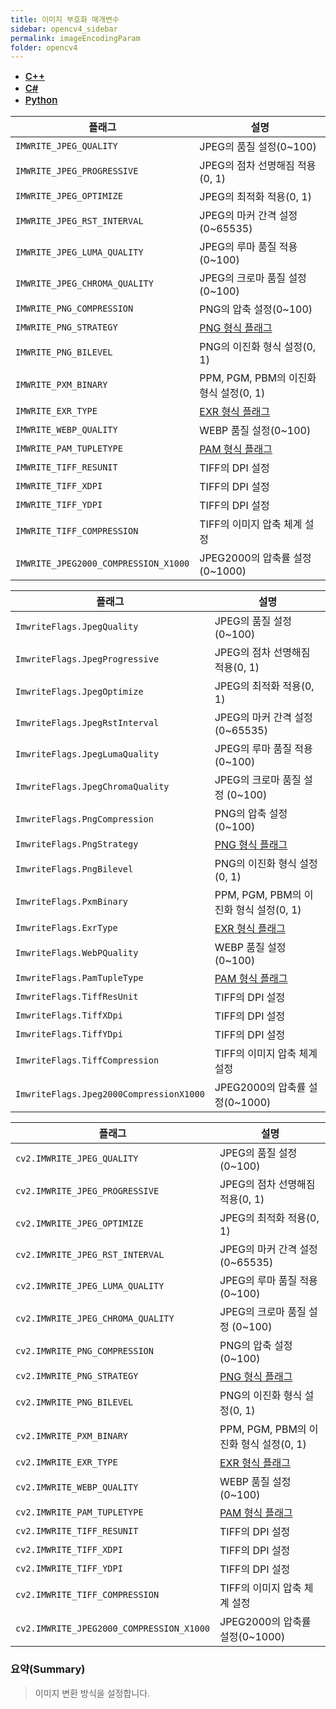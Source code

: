 ```yaml
---
title: 이미지 부호화 매개변수
sidebar: opencv4_sidebar
permalink: imageEncodingParam
folder: opencv4
---
```


<ul id="profileTabs" class="nav nav-tabs">
    <li class="active"><a class="noCrossRef" href="#L1" data-toggle="tab" style="width: 100px; text-align: center; font-weight: 600; font-size: 15px;">C++</a></li>
    <li><a class="noCrossRef" href="#L2" data-toggle="tab" style="width: 100px; text-align: center; font-weight: 600; font-size: 15px;">C#</a></li>
    <li><a class="noCrossRef" href="#L3" data-toggle="tab" style="width: 100px; text-align: center; font-weight: 600; font-size: 15px;">Python</a></li>
</ul>

<div class="tab-content">
<div role="tabpanel" class="tab-pane active" id="L1" markdown="1">

| 플래그             | 설명                                                             |
| ----------------- | ---------------------------------------------------------------- | 
| `IMWRITE_JPEG_QUALITY` | JPEG의 품질 설정(0~100) |
| `IMWRITE_JPEG_PROGRESSIVE` | JPEG의 점차 선명해짐 적용(0, 1) |
| `IMWRITE_JPEG_OPTIMIZE` | JPEG의 최적화 적용(0, 1) |
| `IMWRITE_JPEG_RST_INTERVAL` | JPEG의 마커 간격 설정(0~65535) |
| `IMWRITE_JPEG_LUMA_QUALITY` | JPEG의 루마 품질 적용(0~100) |
| `IMWRITE_JPEG_CHROMA_QUALITY` | JPEG의 크로마 품질 설정 (0~100) |
| `IMWRITE_PNG_COMPRESSION` | PNG의 압축 설정(0~100) |
| `IMWRITE_PNG_STRATEGY` | [PNG 형식 플래그](imwritePNGFlags) |
| `IMWRITE_PNG_BILEVEL` | PNG의 이진화 형식 설정(0, 1) |
| `IMWRITE_PXM_BINARY` | PPM, PGM, PBM의 이진화 형식 설정(0, 1) |
| `IMWRITE_EXR_TYPE` | [EXR 형식 플래그](imwriteEXRTypeFlags) |
| `IMWRITE_WEBP_QUALITY` | WEBP 품질 설정(0~100) |
| `IMWRITE_PAM_TUPLETYPE` | [PAM 형식 플래그](imwritePAMFlags) |
| `IMWRITE_TIFF_RESUNIT` | TIFF의 DPI 설정 |
| `IMWRITE_TIFF_XDPI` | TIFF의 DPI 설정 |
| `IMWRITE_TIFF_YDPI` | TIFF의 DPI 설정 |
| `IMWRITE_TIFF_COMPRESSION` | TIFF의 이미지 압축 체계 설정 |
| `IMWRITE_JPEG2000_COMPRESSION_X1000` | JPEG2000의 압축률 설정(0~1000) |

</div>

<div role="tabpanel" class="tab-pane" id="L2" markdown="1">

| 플래그             | 설명                                                             |
| ----------------- | ---------------------------------------------------------------- | 
| `ImwriteFlags.JpegQuality` | JPEG의 품질 설정(0~100) |
| `ImwriteFlags.JpegProgressive` | JPEG의 점차 선명해짐 적용(0, 1) |
| `ImwriteFlags.JpegOptimize` | JPEG의 최적화 적용(0, 1) |
| `ImwriteFlags.JpegRstInterval` | JPEG의 마커 간격 설정(0~65535) |
| `ImwriteFlags.JpegLumaQuality` | JPEG의 루마 품질 적용(0~100) |
| `ImwriteFlags.JpegChromaQuality` | JPEG의 크로마 품질 설정 (0~100) |
| `ImwriteFlags.PngCompression` | PNG의 압축 설정(0~100) |
| `ImwriteFlags.PngStrategy` | [PNG 형식 플래그](imwritePNGFlags) |
| `ImwriteFlags.PngBilevel` | PNG의 이진화 형식 설정(0, 1) |
| `ImwriteFlags.PxmBinary` | PPM, PGM, PBM의 이진화 형식 설정(0, 1) |
| `ImwriteFlags.ExrType` | [EXR 형식 플래그](imwriteEXRTypeFlags) |
| `ImwriteFlags.WebPQuality` | WEBP 품질 설정(0~100) |
| `ImwriteFlags.PamTupleType` | [PAM 형식 플래그](imwritePAMFlags) |
| `ImwriteFlags.TiffResUnit` | TIFF의 DPI 설정 |
| `ImwriteFlags.TiffXDpi` | TIFF의 DPI 설정 |
| `ImwriteFlags.TiffYDpi` | TIFF의 DPI 설정 |
| `ImwriteFlags.TiffCompression` | <a data-toggle="tooltip" data-original-title="{{site.data.glossary.Not_supported}}">TIFF의 이미지 압축 체계 설정</a> |
| `ImwriteFlags.Jpeg2000CompressionX1000` | <a data-toggle="tooltip" data-original-title="{{site.data.glossary.Not_supported}}">JPEG2000의 압축률 설정(0~1000)</a> |


</div>

<div role="tabpanel" class="tab-pane" id="L3" markdown="1">

| 플래그             | 설명                                                             |
| ----------------- | ---------------------------------------------------------------- | 
| `cv2.IMWRITE_JPEG_QUALITY` | JPEG의 품질 설정(0~100) |
| `cv2.IMWRITE_JPEG_PROGRESSIVE` | JPEG의 점차 선명해짐 적용(0, 1) |
| `cv2.IMWRITE_JPEG_OPTIMIZE` | JPEG의 최적화 적용(0, 1) |
| `cv2.IMWRITE_JPEG_RST_INTERVAL` | JPEG의 마커 간격 설정(0~65535) |
| `cv2.IMWRITE_JPEG_LUMA_QUALITY` | JPEG의 루마 품질 적용(0~100) |
| `cv2.IMWRITE_JPEG_CHROMA_QUALITY` | JPEG의 크로마 품질 설정 (0~100) |
| `cv2.IMWRITE_PNG_COMPRESSION` | PNG의 압축 설정(0~100) |
| `cv2.IMWRITE_PNG_STRATEGY` | [PNG 형식 플래그](imwritePNGFlags) |
| `cv2.IMWRITE_PNG_BILEVEL` | PNG의 이진화 형식 설정(0, 1) |
| `cv2.IMWRITE_PXM_BINARY` | PPM, PGM, PBM의 이진화 형식 설정(0, 1) |
| `cv2.IMWRITE_EXR_TYPE` | [EXR 형식 플래그](imwriteEXRTypeFlags) |
| `cv2.IMWRITE_WEBP_QUALITY` | WEBP 품질 설정(0~100) |
| `cv2.IMWRITE_PAM_TUPLETYPE` | [PAM 형식 플래그](imwritePAMFlags) |
| `cv2.IMWRITE_TIFF_RESUNIT` | TIFF의 DPI 설정 |
| `cv2.IMWRITE_TIFF_XDPI` | TIFF의 DPI 설정 |
| `cv2.IMWRITE_TIFF_YDPI` | TIFF의 DPI 설정 |
| `cv2.IMWRITE_TIFF_COMPRESSION` | TIFF의 이미지 압축 체계 설정 |
| `cv2.IMWRITE_JPEG2000_COMPRESSION_X1000` | JPEG2000의 압축률 설정(0~1000) |


</div>
</div>

### 요약(Summary)

> 이미지 변환 방식을 설정합니다.